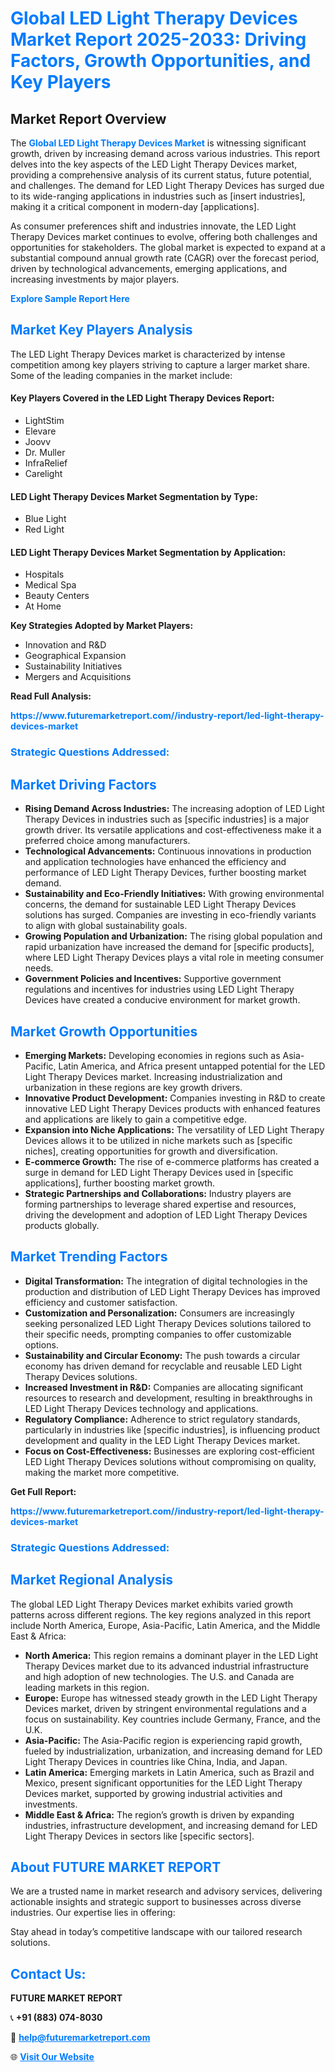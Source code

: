 <h1 style="color: #007BFF;">Global LED Light Therapy Devices Market Report 2025-2033: Driving Factors, Growth Opportunities, and Key Players</h1>

<section id="overview">
<h2>Market Report Overview</h2>
<p>The <a href="https://www.futuremarketreport.com//industry-report/led-light-therapy-devices-market" style="color: #007BFF; text-decoration: none;"><strong>Global LED Light Therapy Devices Market</strong></a> is witnessing significant growth, driven by increasing demand across various industries. This report delves into the key aspects of the LED Light Therapy Devices market, providing a comprehensive analysis of its current status, future potential, and challenges. The demand for LED Light Therapy Devices has surged due to its wide-ranging applications in industries such as [insert industries], making it a critical component in modern-day [applications].</p>
<p>As consumer preferences shift and industries innovate, the LED Light Therapy Devices market continues to evolve, offering both challenges and opportunities for stakeholders. The global market is expected to expand at a substantial compound annual growth rate (CAGR) over the forecast period, driven by technological advancements, emerging applications, and increasing investments by major players.</p>
</section>

<section id="overview">
<p><a href="https://www.futuremarketreport.com//request-sample/reportId=78727" style="color: #007BFF; text-decoration: none;"><strong>Explore Sample Report Here</strong></a></p>
</section>

<section id="key-players">
<h2 style="color: #007BFF;">Market Key Players Analysis</h2>
<p>The LED Light Therapy Devices market is characterized by intense competition among key players striving to capture a larger market share. Some of the leading companies in the market include:</p>
<h4>Key Players Covered in the LED Light Therapy Devices Report:</h4>
<ul><li>LightStim</li><li>Elevare</li><li>Joovv</li><li>Dr. Muller</li><li>InfraRelief</li><li>Carelight</li></ul>
<h4>LED Light Therapy Devices Market Segmentation by Type:</h4>
<ul><li>Blue Light</li><li>Red Light</li></ul>

<h4>LED Light Therapy Devices Market Segmentation by Application:</h4>
<ul><li>Hospitals</li><li>Medical Spa</li><li>Beauty Centers</li><li>At Home</li></ul>
<p><strong>Key Strategies Adopted by Market Players:</strong></p>
<ul>
<li>Innovation and R&D</li>
<li>Geographical Expansion</li>
<li>Sustainability Initiatives</li>
<li>Mergers and Acquisitions</li>
</ul>
</section>

<section>
<p><strong>Read Full Analysis: </strong></p><a href="https://www.futuremarketreport.com//industry-report/led-light-therapy-devices-market" style="color: #007BFF; text-decoration: none;"><strong>https://www.futuremarketreport.com//industry-report/led-light-therapy-devices-market</strong></a>
<h3 style="color: #007BFF;">Strategic Questions Addressed:</h3>
</section>

<section id="driving-factors">
<h2 style="color: #007BFF;">Market Driving Factors</h2>
<ul>
<li><strong>Rising Demand Across Industries:</strong> The increasing adoption of LED Light Therapy Devices in industries such as [specific industries] is a major growth driver. Its versatile applications and cost-effectiveness make it a preferred choice among manufacturers.</li>
<li><strong>Technological Advancements:</strong> Continuous innovations in production and application technologies have enhanced the efficiency and performance of LED Light Therapy Devices, further boosting market demand.</li>
<li><strong>Sustainability and Eco-Friendly Initiatives:</strong> With growing environmental concerns, the demand for sustainable LED Light Therapy Devices solutions has surged. Companies are investing in eco-friendly variants to align with global sustainability goals.</li>
<li><strong>Growing Population and Urbanization:</strong> The rising global population and rapid urbanization have increased the demand for [specific products], where LED Light Therapy Devices plays a vital role in meeting consumer needs.</li>
<li><strong>Government Policies and Incentives:</strong> Supportive government regulations and incentives for industries using LED Light Therapy Devices have created a conducive environment for market growth.</li>
</ul>
</section>

<section id="growth-opportunities">
<h2 style="color: #007BFF;">Market Growth Opportunities</h2>
<ul>
<li><strong>Emerging Markets:</strong> Developing economies in regions such as Asia-Pacific, Latin America, and Africa present untapped potential for the LED Light Therapy Devices market. Increasing industrialization and urbanization in these regions are key growth drivers.</li>
<li><strong>Innovative Product Development:</strong> Companies investing in R&D to create innovative LED Light Therapy Devices products with enhanced features and applications are likely to gain a competitive edge.</li>
<li><strong>Expansion into Niche Applications:</strong> The versatility of LED Light Therapy Devices allows it to be utilized in niche markets such as [specific niches], creating opportunities for growth and diversification.</li>
<li><strong>E-commerce Growth:</strong> The rise of e-commerce platforms has created a surge in demand for LED Light Therapy Devices used in [specific applications], further boosting market growth.</li>
<li><strong>Strategic Partnerships and Collaborations:</strong> Industry players are forming partnerships to leverage shared expertise and resources, driving the development and adoption of LED Light Therapy Devices products globally.</li>
</ul>
</section>

<section id="trending-factors">
<h2 style="color: #007BFF;">Market Trending Factors</h2>
<ul>
<li><strong>Digital Transformation:</strong> The integration of digital technologies in the production and distribution of LED Light Therapy Devices has improved efficiency and customer satisfaction.</li>
<li><strong>Customization and Personalization:</strong> Consumers are increasingly seeking personalized LED Light Therapy Devices solutions tailored to their specific needs, prompting companies to offer customizable options.</li>
<li><strong>Sustainability and Circular Economy:</strong> The push towards a circular economy has driven demand for recyclable and reusable LED Light Therapy Devices solutions.</li>
<li><strong>Increased Investment in R&D:</strong> Companies are allocating significant resources to research and development, resulting in breakthroughs in LED Light Therapy Devices technology and applications.</li>
<li><strong>Regulatory Compliance:</strong> Adherence to strict regulatory standards, particularly in industries like [specific industries], is influencing product development and quality in the LED Light Therapy Devices market.</li>
<li><strong>Focus on Cost-Effectiveness:</strong> Businesses are exploring cost-efficient LED Light Therapy Devices solutions without compromising on quality, making the market more competitive.</li>
</ul>
</section>

<section>
<p><strong>Get Full Report: </strong></p><a href="https://www.futuremarketreport.com//industry-report/led-light-therapy-devices-market" style="color: #007BFF; text-decoration: none;"><strong>https://www.futuremarketreport.com//industry-report/led-light-therapy-devices-market</strong></a>
<h3 style="color: #007BFF;">Strategic Questions Addressed:</h3>
</section>


<section id="regional-analysis">
<h2 style="color: #007BFF;">Market Regional Analysis</h2>
<p>The global LED Light Therapy Devices market exhibits varied growth patterns across different regions. The key regions analyzed in this report include North America, Europe, Asia-Pacific, Latin America, and the Middle East & Africa:</p>
<ul>
<li><strong>North America:</strong> This region remains a dominant player in the LED Light Therapy Devices market due to its advanced industrial infrastructure and high adoption of new technologies. The U.S. and Canada are leading markets in this region.</li>
<li><strong>Europe:</strong> Europe has witnessed steady growth in the LED Light Therapy Devices market, driven by stringent environmental regulations and a focus on sustainability. Key countries include Germany, France, and the U.K.</li>
<li><strong>Asia-Pacific:</strong> The Asia-Pacific region is experiencing rapid growth, fueled by industrialization, urbanization, and increasing demand for LED Light Therapy Devices in countries like China, India, and Japan.</li>
<li><strong>Latin America:</strong> Emerging markets in Latin America, such as Brazil and Mexico, present significant opportunities for the LED Light Therapy Devices market, supported by growing industrial activities and investments.</li>
<li><strong>Middle East & Africa:</strong> The region’s growth is driven by expanding industries, infrastructure development, and increasing demand for LED Light Therapy Devices in sectors like [specific sectors].</li>
</ul>
</section>

<footer>
<h2 style="color: #007BFF;">About FUTURE MARKET REPORT</h2>
<p>We are a trusted name in market research and advisory services, delivering actionable insights and strategic support to businesses across diverse industries. Our expertise lies in offering:</p>

<p>Stay ahead in today’s competitive landscape with our tailored research solutions.</p>

<h2 style="color: #007BFF;">Contact Us:</h2>
<p><strong>FUTURE MARKET REPORT</strong></p>
<p>📞 <strong>+91 (883) 074-8030</strong></p>
<p>📧 <strong><a href="mailto:help@futuremarketreport.com" style="color: #007BFF;">help@futuremarketreport.com</a></strong></p>
<p>🌐 <strong><a href="https://www.futuremarketreport.com/" style="color: #007BFF;">Visit Our Website</a></strong></p>
</footer>